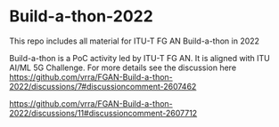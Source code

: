 # Build-a-thon-2022
This repo includes all material for ITU-T FG AN Build-a-thon in 2022

Build-a-thon is a PoC activity led by ITU-T FG AN. It is aligned with ITU AI/ML 5G Challenge.
For more details see the discussion here https://github.com/vrra/FGAN-Build-a-thon-2022/discussions/7#discussioncomment-2607462

https://github.com/vrra/FGAN-Build-a-thon-2022/discussions/11#discussioncomment-2607712
